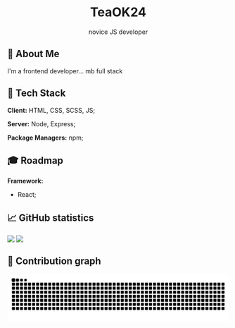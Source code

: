 <div style="text-align: center;">
<h1>TeaOK24</h1>
<p>novice JS developer</p>
</div>

## 📃 About Me
I'm a frontend developer...
                      mb full stack


## 🔧 Tech Stack

**Client:** HTML, CSS, SCSS, JS;

**Server:** Node, Express;

**Package Managers:** npm;

## 🎓 Roadmap

**Framework:** 
- React;



## 📈 GitHub statistics

<a href="">
  <img align="center" src="https://github-readme-stats-jqie.vercel.app/api/top-langs/?username=TeaOK24&layout=compact&theme=tokyonight&langs_count=12" width="34%"/></a>
<a href="">
  <img align="center" src="https://github-readme-stats.vercel.app/api?username=TeaOK24&show_icons=true&theme=radical" width="65%"/>
</a>


## 🐍 Contribution graph
<div style="text-align: center;">
  <picture>
    <source media="(prefers-color-scheme: dark)" srcset="https://raw.githubusercontent.com/TeaOK24/TeaOK24/refs/heads/output/github-contribution-grid-snake-dark.svg" />
    <source media="(prefers-color-scheme: light)" srcset="https://raw.githubusercontent.com/TeaOK24/TeaOK24/refs/heads/output/github-contribution-grid-snake.svg" />
    <img alt="github-snake" src="https://raw.githubusercontent.com/TeaOK24/TeaOK24/refs/heads/output/github-contribution-grid-snake.svg" />
  </picture>
</div>
